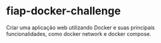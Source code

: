 # fiap-docker-challenge
Criar uma aplicação web utilizando Docker e suas principais funcionalidades, como docker network e docker compose.
